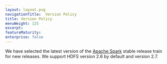 ```yaml
---
layout: layout.pug
navigationTitle:  Version Policy
title: Version Policy
menuWeight: 125
excerpt:
featureMaturity:
enterprise: false
---
```


<!-- This source repo for this topic is https://github.com/mesosphere/spark-build -->


We have selected the latest version of the [Apache Spark](http://spark.apache.org) stable release train for new releases. We support HDFS version 2.6 by default and version 2.7.

